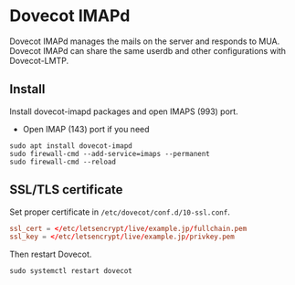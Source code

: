 # Dovecot IMAPd

Dovecot IMAPd manages the mails on the server and responds to MUA.  
Dovecot IMAPd can share the same userdb and other configurations with Dovecot-LMTP.

## Install

Install dovecot-imapd packages and open IMAPS (993) port.

- Open IMAP (143) port if you need

```console
sudo apt install dovecot-imapd
sudo firewall-cmd --add-service=imaps --permanent
sudo firewall-cmd --reload
```

## SSL/TLS certificate

Set proper certificate in `/etc/dovecot/conf.d/10-ssl.conf`.

```conf
ssl_cert = </etc/letsencrypt/live/example.jp/fullchain.pem
ssl_key = </etc/letsencrypt/live/example.jp/privkey.pem
```

Then restart Dovecot.

```console
sudo systemctl restart dovecot
```
